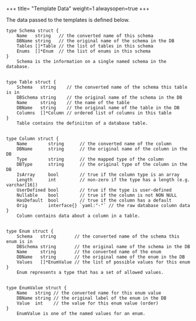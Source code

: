 +++
title= "Template Data"
weight=1
alwaysopen=true
+++

The data passed to the templates is defined below.

<!-- {{{gocog
package main

import (
	"fmt"
	"os"
	"os/exec"
)

func main() {
	fmt.Println("```")
	for _, s := range []string{"Schema", "Table", "Column", "Enum", "EnumValue"} {
		c := exec.Command("go", "doc", "gnorm.org/gnorm/database."+s)
		b, err := c.CombinedOutput()
		if err != nil {
			fmt.Println(err)
			os.Exit(1)
		}
		fmt.Println(string(b))
	}
	fmt.Println("```")
}
gocog}}} -->
```
type Schema struct {
	Name   string   // the converted name of this schema
	DBName string   // the original name of the schema in the DB
	Tables []*Table // the list of tables in this schema
	Enums  []*Enum  // the list of enums in this schema
}
    Schema is the information on a single named schema in the database.


type Table struct {
	Schema   string    // the converted name of the schema this table is in
	DBSchema string    // the original name of the schema in the DB
	Name     string    // the name of the table
	DBName   string    // the original name of the table in the DB
	Columns  []*Column // ordered list of columns in this table
}
    Table contains the definiiton of a database table.


type Column struct {
	Name        string      // the converted name of the column
	DBName      string      // the original name of the column in the DB
	Type        string      // the mapped type of the column
	DBType      string      // the original type of the column in the DB
	IsArray     bool        // true if the column type is an array
	Length      int         // non-zero if the type has a length (e.g. varchar[16])
	UserDefined bool        // true if the type is user-defined
	Nullable    bool        // true if the column is not NON NULL
	HasDefault  bool        // true if the column has a default
	Orig        interface{} `yaml:"-"` // the raw database column data
}
    Column contains data about a column in a table.


type Enum struct {
	Schema   string       // the converted name of the schema this enum is in
	DBSchema string       // the original name of the schema in the DB
	Name     string       // the converted name of the enum
	DBName   string       // the original name of the enum in the DB
	Values   []*EnumValue // the list of possible values for this enum
}
    Enum represents a type that has a set of allowed values.


type EnumValue struct {
	Name   string // the converted name for this enum value
	DBName string // the original label of the enum in the DB
	Value  int    // the value for this enum value (order)
}
    EnumValue is one of the named values for an enum.


```
<!-- {{{end}}} -->

